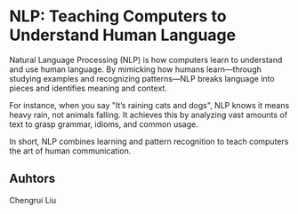 
# NLP: Teaching Computers to Understand Human Language
Natural Language Processing (NLP) is how computers learn to understand and use human language. By mimicking how humans learn—through studying examples and recognizing patterns—NLP breaks language into pieces and identifies meaning and context.

For instance, when you say "It’s raining cats and dogs", NLP knows it means heavy rain, not animals falling. It achieves this by analyzing vast amounts of text to grasp grammar, idioms, and common usage.

In short, NLP combines learning and pattern recognition to teach computers the art of human communication.
## Auhtors
Chengrui Liu
